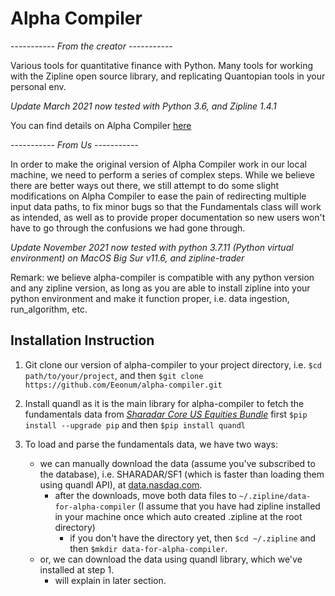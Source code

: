 
# Alpha Compiler

----------- *From the creator* -----------

Various tools for quantitative finance with Python.  Many tools for working with the Zipline open source library, and replicating Quantopian tools in your personal env.   

*Update March 2021 now tested with Python 3.6, and Zipline 1.4.1*


You can find details on Alpha Compiler [here](https://pbharrin.github.io/alpha-compiler/syntax "Title")


----------- *From Us* -----------

In order to make the original version of Alpha Compiler work in our local machine, we need to perform a series of complex steps. While we believe there are better ways out there, we still attempt to do some slight modifications on Alpha Compiler to ease the pain of redirecting multiple input data paths, to fix minor bugs so that the Fundamentals class will work as intended, as well as to provide proper documentation so new users won't have to go through the confusions we had gone through. 

*Update November 2021 now tested with python 3.7.11 (Python virtual environment) on MacOS Big Sur v11.6, and zipline-trader*

Remark: we believe alpha-compiler is compatible with any python version and any zipline version, as long as you are able to install zipline into your python environment and make it function proper, i.e. data ingestion, run_algorithm, etc.

## **Installation Instruction**
1. Git clone our version of alpha-compiler to your project directory, i.e. ```$cd path/to/your/project```, and then ```$git clone https://github.com/Eeonum/alpha-compiler.git```
2. Install quandl as it is the main library for alpha-compiler to fetch the fundamentals data from *[Sharadar Core US Equities Bundle](https://data.nasdaq.com/databases/SFA/data)*
first ```$pip install --upgrade pip``` and then ```$pip install quandl```

3. To load and parse the fundamentals data, we have two ways:
    * we can manually download the data (assume you've subscribed to the database), i.e. SHARADAR/SF1 (which is faster than loading them using quandl API), at [data.nasdaq.com](https://data.nasdaq.com/databases/SFA/usage/export). 
      * after the downloads, move both data files to ```~/.zipline/data-for-alpha-compiler``` (I assume that you have had zipline installed in your machine once which auto created .zipline at the root directory)
        * if you don't have the directory yet, then ```$cd ~/.zipline``` and then ```$mkdir data-for-alpha-compiler```.
    * or, we can download the data using quandl library, which we've installed at step 1.
      * will explain in later section.
